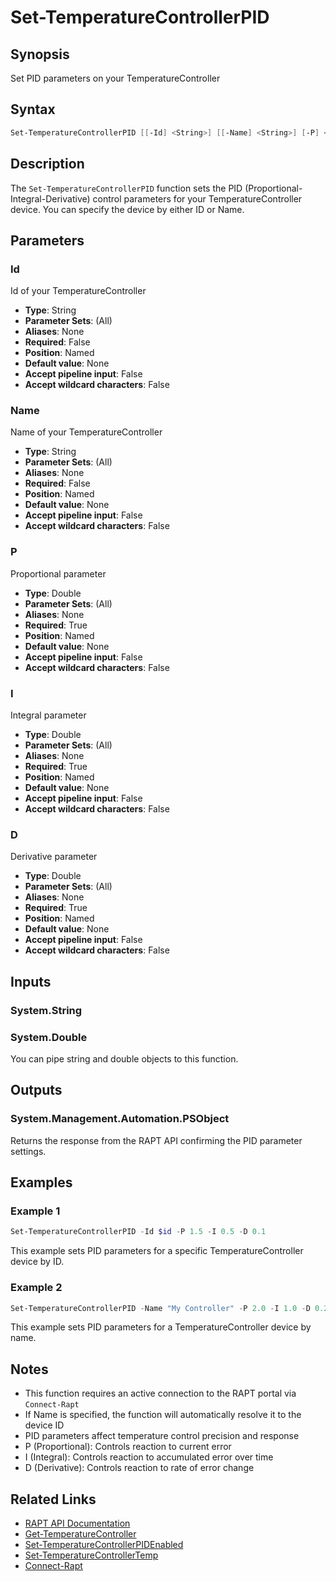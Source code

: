 # Set-TemperatureControllerPID

## Synopsis

Set PID parameters on your TemperatureController

## Syntax

```powershell
Set-TemperatureControllerPID [[-Id] <String>] [[-Name] <String>] [-P] <Double> [-I] <Double> [-D] <Double>
```

## Description

The `Set-TemperatureControllerPID` function sets the PID (Proportional-Integral-Derivative) control parameters for your TemperatureController device. You can specify the device by either ID or Name.

## Parameters

### Id

Id of your TemperatureController

- **Type**: String
- **Parameter Sets**: (All)
- **Aliases**: None
- **Required**: False
- **Position**: Named
- **Default value**: None
- **Accept pipeline input**: False
- **Accept wildcard characters**: False

### Name

Name of your TemperatureController

- **Type**: String
- **Parameter Sets**: (All)
- **Aliases**: None
- **Required**: False
- **Position**: Named
- **Default value**: None
- **Accept pipeline input**: False
- **Accept wildcard characters**: False

### P

Proportional parameter

- **Type**: Double
- **Parameter Sets**: (All)
- **Aliases**: None
- **Required**: True
- **Position**: Named
- **Default value**: None
- **Accept pipeline input**: False
- **Accept wildcard characters**: False

### I

Integral parameter

- **Type**: Double
- **Parameter Sets**: (All)
- **Aliases**: None
- **Required**: True
- **Position**: Named
- **Default value**: None
- **Accept pipeline input**: False
- **Accept wildcard characters**: False

### D

Derivative parameter

- **Type**: Double
- **Parameter Sets**: (All)
- **Aliases**: None
- **Required**: True
- **Position**: Named
- **Default value**: None
- **Accept pipeline input**: False
- **Accept wildcard characters**: False

## Inputs

### System.String

### System.Double

You can pipe string and double objects to this function.

## Outputs

### System.Management.Automation.PSObject

Returns the response from the RAPT API confirming the PID parameter settings.

## Examples

### Example 1

```powershell
Set-TemperatureControllerPID -Id $id -P 1.5 -I 0.5 -D 0.1
```

This example sets PID parameters for a specific TemperatureController device by ID.

### Example 2

```powershell
Set-TemperatureControllerPID -Name "My Controller" -P 2.0 -I 1.0 -D 0.2
```

This example sets PID parameters for a TemperatureController device by name.

## Notes

- This function requires an active connection to the RAPT portal via `Connect-Rapt`
- If Name is specified, the function will automatically resolve it to the device ID
- PID parameters affect temperature control precision and response
- P (Proportional): Controls reaction to current error
- I (Integral): Controls reaction to accumulated error over time
- D (Derivative): Controls reaction to rate of error change

## Related Links

- [RAPT API Documentation](https://api.rapt.io/index.html)
- [Get-TemperatureController](Get-TemperatureController.md)
- [Set-TemperatureControllerPIDEnabled](Set-TemperatureControllerPIDEnabled.md)
- [Set-TemperatureControllerTemp](Set-TemperatureControllerTemp.md)
- [Connect-Rapt](Connect-Rapt.md)
